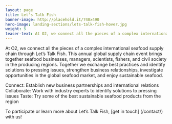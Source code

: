 ```yaml
---
layout: page 
title: Let's Talk Fish
banner-image: http://placehold.it/740x490
hero-image: landing-sections/lets-talk-fish-hover.jpg
weight: 5
teaser-text: At O2, we connect all the pieces of a complex international seafood supply chain through Let’s Talk Fish, where we facilitate business relationships and exchange best practices and identify solutions to pressing issues. 
---
```

At O2, we connect all the pieces of a complex international seafood supply chain through Let’s Talk Fish. This annual global supply chain event brings together seafood businesses, managers, scientists, fishers, and civil society in the producing regions. Together we exchange best practices and identify solutions to pressing issues, strengthen business relationships, investigate opportunities in the global seafood market, and enjoy sustainable seafood.

Connect: Establish new business partnerships and international relations
Collaborate: Work with industry experts to identify solutions to pressing issues
Taste: Try some of the best sustainable seafood products from the region

To participate or learn more about Let’s Talk Fish, [get in touch] (/contact/) with us! 
